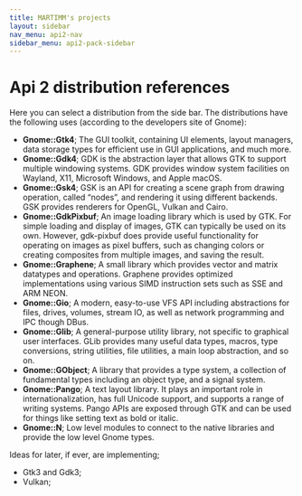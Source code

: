 ```yaml
---
title: MARTIMM's projects
layout: sidebar
nav_menu: api2-nav
sidebar_menu: api2-pack-sidebar
---
```


# Api 2 distribution references

Here you can select a distribution from the side bar. The distributions have the following uses (according to the developers site of Gnome):
* **Gnome::Gtk4**; The GUI toolkit, containing UI elements, layout managers, data storage types for efficient use in GUI applications, and much more.
* **Gnome::Gdk4**; GDK is the abstraction layer that allows GTK to support multiple windowing systems. GDK provides window system facilities on Wayland, X11, Microsoft Windows, and Apple macOS.
* **Gnome::Gsk4**; GSK is an API for creating a scene graph from drawing operation, called “nodes”, and rendering it using different backends. GSK provides renderers for OpenGL, Vulkan and Cairo.
&nbsp;
* **Gnome::GdkPixbuf**; An image loading library which is used by GTK. For simple loading and display of images, GTK can typically be used on its own. However, gdk-pixbuf does provide useful functionality for operating on images as pixel buffers, such as changing colors or creating composites from multiple images, and saving the result.
* **Gnome::Graphene**; A small library which provides vector and matrix datatypes and operations. Graphene provides optimized implementations using various SIMD instruction sets such as SSE and ARM NEON.
&nbsp;
* **Gnome::Gio**; A modern, easy-to-use VFS API including abstractions for files, drives, volumes, stream IO, as well as network programming and IPC though DBus.
* **Gnome::Glib**; A general-purpose utility library, not specific to graphical user interfaces. GLib provides many useful data types, macros, type conversions, string utilities, file utilities, a main loop abstraction, and so on.
* **Gnome::GObject**; A library that provides a type system, a collection of fundamental types including an object type, and a signal system. 
&nbsp;
* **Gnome::Pango**; A text layout library. It plays an important role in internationalization, has full Unicode support, and supports a range of writing systems. Pango APIs are exposed through GTK and can be used for things like setting text as bold or italic.
&nbsp;
* **Gnome::N**; Low level modules to connect to the native libraries and provide the low level Gnome types.

Ideas for later, if ever, are implementing;
* Gtk3 and Gdk3;
* Vulkan;



